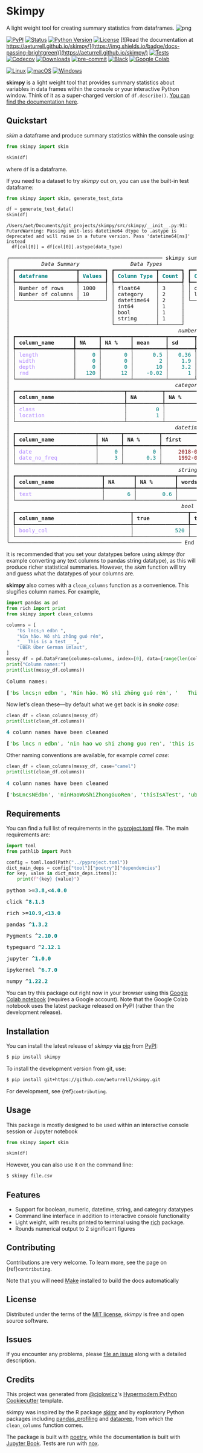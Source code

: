# Skimpy

A light weight tool for creating summary statistics from dataframes.
![png](docs/logo.png)

[![PyPI](https://img.shields.io/pypi/v/skimpy.svg)](https://pypi.org/project/skimpy/)
[![Status](https://img.shields.io/pypi/status/skimpy.svg)](https://pypi.org/project/skimpy/)
[![Python Version](https://img.shields.io/pypi/pyversions/skimpy)](https://pypi.org/project/skimpy)
[![License](https://img.shields.io/pypi/l/skimpy)](https://opensource.org/licenses/MIT)
[![Read the documentation at https://aeturrell.github.io/skimpy/](https://img.shields.io/badge/docs-passing-brightgreen)](https://aeturrell.github.io/skimpy/)
[![Tests](https://github.com/aeturrell/skimpy/workflows/Tests/badge.svg)](https://github.com/aeturrell/skimpy/actions?workflow=Tests)
[![Codecov](https://codecov.io/gh/aeturrell/skimpy/branch/main/graph/badge.svg)](https://codecov.io/gh/aeturrell/skimpy)
[![Downloads](https://static.pepy.tech/badge/skimpy)](https://pepy.tech/project/skimpy)
[![pre-commit](https://img.shields.io/badge/pre--commit-enabled-brightgreen?logo=pre-commit&logoColor=white)](https://github.com/pre-commit/pre-commit)
[![Black](https://img.shields.io/badge/code%20style-black-000000.svg)](https://github.com/psf/black)
[![Google Colab](https://colab.research.google.com/assets/colab-badge.svg)](https://colab.research.google.com/gist/aeturrell/7bf183c559dc1d15ab7e7aaac39ea0ed/skimpy_demo.ipynb)

[![Linux](https://svgshare.com/i/Zhy.svg)](https://svgshare.com/i/Zhy.svg)
[![macOS](https://svgshare.com/i/ZjP.svg)](https://svgshare.com/i/ZjP.svg)
[![Windows](https://svgshare.com/i/ZhY.svg)](https://svgshare.com/i/ZhY.svg)

**skimpy** is a light weight tool that provides
summary statistics about variables in data frames within the console or your interactive Python window.
Think of it as a super-charged version of `df.describe()`.
[You can find the documentation here](https://aeturrell.github.io/skimpy/).

## Quickstart

_skim_ a dataframe and produce summary statistics within the console
using:

```python
from skimpy import skim

skim(df)
```

where `df` is a dataframe.

If you need to a dataset to try _skimpy_ out on, you can use the
built-in test dataframe:

```python
from skimpy import skim, generate_test_data

df = generate_test_data()
skim(df)
```

    /Users/aet/Documents/git_projects/skimpy/src/skimpy/__init__.py:91: FutureWarning: Passing unit-less datetime64 dtype to .astype is deprecated and will raise in a future version. Pass 'datetime64[ns]' instead
      df[col[0]] = df[col[0]].astype(data_type)

<pre style="white-space:pre;overflow-x:auto;line-height:normal;font-family:Menlo,'DejaVu Sans Mono',consolas,'Courier New',monospace">╭──────────────────────────────────────────────── skimpy summary ─────────────────────────────────────────────────╮
│ <span style="font-style: italic">         Data Summary         </span> <span style="font-style: italic">      Data Types       </span> <span style="font-style: italic">       Categories        </span>                                │
│ ┏━━━━━━━━━━━━━━━━━━━┳━━━━━━━━┓ ┏━━━━━━━━━━━━━┳━━━━━━━┓ ┏━━━━━━━━━━━━━━━━━━━━━━━┓                                │
│ ┃<span style="color: #008080; text-decoration-color: #008080; font-weight: bold"> dataframe         </span>┃<span style="color: #008080; text-decoration-color: #008080; font-weight: bold"> Values </span>┃ ┃<span style="color: #008080; text-decoration-color: #008080; font-weight: bold"> Column Type </span>┃<span style="color: #008080; text-decoration-color: #008080; font-weight: bold"> Count </span>┃ ┃<span style="color: #008080; text-decoration-color: #008080; font-weight: bold"> Categorical Variables </span>┃                                │
│ ┡━━━━━━━━━━━━━━━━━━━╇━━━━━━━━┩ ┡━━━━━━━━━━━━━╇━━━━━━━┩ ┡━━━━━━━━━━━━━━━━━━━━━━━┩                                │
│ │ Number of rows    │ 1000   │ │ float64     │ 3     │ │ class                 │                                │
│ │ Number of columns │ 10     │ │ category    │ 2     │ │ location              │                                │
│ └───────────────────┴────────┘ │ datetime64  │ 2     │ └───────────────────────┘                                │
│                                │ int64       │ 1     │                                                          │
│                                │ bool        │ 1     │                                                          │
│                                │ string      │ 1     │                                                          │
│                                └─────────────┴───────┘                                                          │
│ <span style="font-style: italic">                                                    number                                                    </span>  │
│ ┏━━━━━━━━━━━━━━━━━━┳━━━━━━━┳━━━━━━━━━┳━━━━━━━━━━┳━━━━━━━━┳━━━━━━━━━━━━┳━━━━━━━━━━┳━━━━━━━━┳━━━━━━━━┳━━━━━━━━━┓  │
│ ┃<span style="font-weight: bold"> column_name      </span>┃<span style="font-weight: bold"> NA    </span>┃<span style="font-weight: bold"> NA %    </span>┃<span style="font-weight: bold"> mean     </span>┃<span style="font-weight: bold"> sd     </span>┃<span style="font-weight: bold"> p0         </span>┃<span style="font-weight: bold"> p25      </span>┃<span style="font-weight: bold"> p75    </span>┃<span style="font-weight: bold"> p100   </span>┃<span style="font-weight: bold"> hist    </span>┃  │
│ ┡━━━━━━━━━━━━━━━━━━╇━━━━━━━╇━━━━━━━━━╇━━━━━━━━━━╇━━━━━━━━╇━━━━━━━━━━━━╇━━━━━━━━━━╇━━━━━━━━╇━━━━━━━━╇━━━━━━━━━┩  │
│ │ <span style="color: #af87ff; text-decoration-color: #af87ff">length          </span> │ <span style="color: #008080; text-decoration-color: #008080">    0</span> │ <span style="color: #008080; text-decoration-color: #008080">      0</span> │ <span style="color: #008080; text-decoration-color: #008080">     0.5</span> │ <span style="color: #008080; text-decoration-color: #008080">  0.36</span> │ <span style="color: #008080; text-decoration-color: #008080">   1.6e-06</span> │ <span style="color: #008080; text-decoration-color: #008080">    0.13</span> │ <span style="color: #008080; text-decoration-color: #008080">  0.86</span> │ <span style="color: #008080; text-decoration-color: #008080">     1</span> │ <span style="color: #008000; text-decoration-color: #008000">█▃▃▃▄█ </span> │  │
│ │ <span style="color: #af87ff; text-decoration-color: #af87ff">width           </span> │ <span style="color: #008080; text-decoration-color: #008080">    0</span> │ <span style="color: #008080; text-decoration-color: #008080">      0</span> │ <span style="color: #008080; text-decoration-color: #008080">       2</span> │ <span style="color: #008080; text-decoration-color: #008080">   1.9</span> │ <span style="color: #008080; text-decoration-color: #008080">    0.0021</span> │ <span style="color: #008080; text-decoration-color: #008080">     0.6</span> │ <span style="color: #008080; text-decoration-color: #008080">     3</span> │ <span style="color: #008080; text-decoration-color: #008080">    14</span> │ <span style="color: #008000; text-decoration-color: #008000">  █▃▁  </span> │  │
│ │ <span style="color: #af87ff; text-decoration-color: #af87ff">depth           </span> │ <span style="color: #008080; text-decoration-color: #008080">    0</span> │ <span style="color: #008080; text-decoration-color: #008080">      0</span> │ <span style="color: #008080; text-decoration-color: #008080">      10</span> │ <span style="color: #008080; text-decoration-color: #008080">   3.2</span> │ <span style="color: #008080; text-decoration-color: #008080">         2</span> │ <span style="color: #008080; text-decoration-color: #008080">       8</span> │ <span style="color: #008080; text-decoration-color: #008080">    12</span> │ <span style="color: #008080; text-decoration-color: #008080">    20</span> │ <span style="color: #008000; text-decoration-color: #008000">▁▄█▆▃▁ </span> │  │
│ │ <span style="color: #af87ff; text-decoration-color: #af87ff">rnd             </span> │ <span style="color: #008080; text-decoration-color: #008080">  120</span> │ <span style="color: #008080; text-decoration-color: #008080">     12</span> │ <span style="color: #008080; text-decoration-color: #008080">   -0.02</span> │ <span style="color: #008080; text-decoration-color: #008080">     1</span> │ <span style="color: #008080; text-decoration-color: #008080">      -2.8</span> │ <span style="color: #008080; text-decoration-color: #008080">   -0.74</span> │ <span style="color: #008080; text-decoration-color: #008080">  0.66</span> │ <span style="color: #008080; text-decoration-color: #008080">   3.7</span> │ <span style="color: #008000; text-decoration-color: #008000"> ▁▄█▅▁ </span> │  │
│ └──────────────────┴───────┴─────────┴──────────┴────────┴────────────┴──────────┴────────┴────────┴─────────┘  │
│ <span style="font-style: italic">                                                   category                                                   </span>  │
│ ┏━━━━━━━━━━━━━━━━━━━━━━━━━━━━━━━━━━┳━━━━━━━━━━━┳━━━━━━━━━━━━━━━━┳━━━━━━━━━━━━━━━━━━━━━━━┳━━━━━━━━━━━━━━━━━━━━┓  │
│ ┃<span style="font-weight: bold"> column_name                      </span>┃<span style="font-weight: bold"> NA        </span>┃<span style="font-weight: bold"> NA %           </span>┃<span style="font-weight: bold"> ordered               </span>┃<span style="font-weight: bold"> unique             </span>┃  │
│ ┡━━━━━━━━━━━━━━━━━━━━━━━━━━━━━━━━━━╇━━━━━━━━━━━╇━━━━━━━━━━━━━━━━╇━━━━━━━━━━━━━━━━━━━━━━━╇━━━━━━━━━━━━━━━━━━━━┩  │
│ │ <span style="color: #af87ff; text-decoration-color: #af87ff">class                           </span> │ <span style="color: #008080; text-decoration-color: #008080">        0</span> │ <span style="color: #008080; text-decoration-color: #008080">             0</span> │ <span style="color: #00d7ff; text-decoration-color: #00d7ff">False                </span> │ <span style="color: #008080; text-decoration-color: #008080">                 2</span> │  │
│ │ <span style="color: #af87ff; text-decoration-color: #af87ff">location                        </span> │ <span style="color: #008080; text-decoration-color: #008080">        1</span> │ <span style="color: #008080; text-decoration-color: #008080">           0.1</span> │ <span style="color: #00d7ff; text-decoration-color: #00d7ff">False                </span> │ <span style="color: #008080; text-decoration-color: #008080">                 5</span> │  │
│ └──────────────────────────────────┴───────────┴────────────────┴───────────────────────┴────────────────────┘  │
│ <span style="font-style: italic">                                                   datetime                                                   </span>  │
│ ┏━━━━━━━━━━━━━━━━━━━━━━━━━┳━━━━━━━┳━━━━━━━━━━━┳━━━━━━━━━━━━━━━━━━━━━┳━━━━━━━━━━━━━━━━━━━━━┳━━━━━━━━━━━━━━━━━━┓  │
│ ┃<span style="font-weight: bold"> column_name             </span>┃<span style="font-weight: bold"> NA    </span>┃<span style="font-weight: bold"> NA %      </span>┃<span style="font-weight: bold"> first               </span>┃<span style="font-weight: bold"> last                </span>┃<span style="font-weight: bold"> frequency        </span>┃  │
│ ┡━━━━━━━━━━━━━━━━━━━━━━━━━╇━━━━━━━╇━━━━━━━━━━━╇━━━━━━━━━━━━━━━━━━━━━╇━━━━━━━━━━━━━━━━━━━━━╇━━━━━━━━━━━━━━━━━━┩  │
│ │ <span style="color: #af87ff; text-decoration-color: #af87ff">date                   </span> │ <span style="color: #008080; text-decoration-color: #008080">    0</span> │ <span style="color: #008080; text-decoration-color: #008080">        0</span> │ <span style="color: #800000; text-decoration-color: #800000">    2018-01-31     </span> │ <span style="color: #800000; text-decoration-color: #800000">    2101-04-30     </span> │ <span style="color: #af87ff; text-decoration-color: #af87ff">M               </span> │  │
│ │ <span style="color: #af87ff; text-decoration-color: #af87ff">date_no_freq           </span> │ <span style="color: #008080; text-decoration-color: #008080">    3</span> │ <span style="color: #008080; text-decoration-color: #008080">      0.3</span> │ <span style="color: #800000; text-decoration-color: #800000">    1992-01-05     </span> │ <span style="color: #800000; text-decoration-color: #800000">    2023-03-04     </span> │ <span style="color: #af87ff; text-decoration-color: #af87ff">None            </span> │  │
│ └─────────────────────────┴───────┴───────────┴─────────────────────┴─────────────────────┴──────────────────┘  │
│ <span style="font-style: italic">                                                    string                                                    </span>  │
│ ┏━━━━━━━━━━━━━━━━━━━━━━━━━━━┳━━━━━━━━━┳━━━━━━━━━━━━┳━━━━━━━━━━━━━━━━━━━━━━━━━━━━━━┳━━━━━━━━━━━━━━━━━━━━━━━━━━┓  │
│ ┃<span style="font-weight: bold"> column_name               </span>┃<span style="font-weight: bold"> NA      </span>┃<span style="font-weight: bold"> NA %       </span>┃<span style="font-weight: bold"> words per row                </span>┃<span style="font-weight: bold"> total words              </span>┃  │
│ ┡━━━━━━━━━━━━━━━━━━━━━━━━━━━╇━━━━━━━━━╇━━━━━━━━━━━━╇━━━━━━━━━━━━━━━━━━━━━━━━━━━━━━╇━━━━━━━━━━━━━━━━━━━━━━━━━━┩  │
│ │ <span style="color: #af87ff; text-decoration-color: #af87ff">text                     </span> │ <span style="color: #008080; text-decoration-color: #008080">      6</span> │ <span style="color: #008080; text-decoration-color: #008080">       0.6</span> │ <span style="color: #008080; text-decoration-color: #008080">                         5.8</span> │ <span style="color: #008080; text-decoration-color: #008080">                    5800</span> │  │
│ └───────────────────────────┴─────────┴────────────┴──────────────────────────────┴──────────────────────────┘  │
│ <span style="font-style: italic">                                                     bool                                                     </span>  │
│ ┏━━━━━━━━━━━━━━━━━━━━━━━━━━━━━━━━━━━━┳━━━━━━━━━━━━━━━━━┳━━━━━━━━━━━━━━━━━━━━━━━━━━━━━━━┳━━━━━━━━━━━━━━━━━━━━━┓  │
│ ┃<span style="font-weight: bold"> column_name                        </span>┃<span style="font-weight: bold"> true            </span>┃<span style="font-weight: bold"> true rate                     </span>┃<span style="font-weight: bold"> hist                </span>┃  │
│ ┡━━━━━━━━━━━━━━━━━━━━━━━━━━━━━━━━━━━━╇━━━━━━━━━━━━━━━━━╇━━━━━━━━━━━━━━━━━━━━━━━━━━━━━━━╇━━━━━━━━━━━━━━━━━━━━━┩  │
│ │ <span style="color: #af87ff; text-decoration-color: #af87ff">booly_col                         </span> │ <span style="color: #008080; text-decoration-color: #008080">            520</span> │ <span style="color: #008080; text-decoration-color: #008080">                         0.52</span> │ <span style="color: #008000; text-decoration-color: #008000">      █    █       </span> │  │
│ └────────────────────────────────────┴─────────────────┴───────────────────────────────┴─────────────────────┘  │
╰────────────────────────────────────────────────────── End ──────────────────────────────────────────────────────╯
</pre>

It is recommended that you set your datatypes before using _skimpy_ (for example converting any text columns to pandas string datatype), as this will produce richer statistical summaries. However, the _skim_ function will try and guess what the datatypes of your columns are.

**skimpy** also comes with a `clean_columns` function as a convenience. This slugifies column names. For example,

```python
import pandas as pd
from rich import print
from skimpy import clean_columns

columns = [
    "bs lncs;n edbn ",
    "Nín hǎo. Wǒ shì zhōng guó rén",
    "___This is a test___",
    "ÜBER Über German Umlaut",
]
messy_df = pd.DataFrame(columns=columns, index=[0], data=[range(len(columns))])
print("Column names:")
print(list(messy_df.columns))
```

<pre style="white-space:pre;overflow-x:auto;line-height:normal;font-family:Menlo,'DejaVu Sans Mono',consolas,'Courier New',monospace">Column names:
</pre>

<pre style="white-space:pre;overflow-x:auto;line-height:normal;font-family:Menlo,'DejaVu Sans Mono',consolas,'Courier New',monospace"><span style="font-weight: bold">[</span><span style="color: #008000; text-decoration-color: #008000">'bs lncs;n edbn '</span>, <span style="color: #008000; text-decoration-color: #008000">'Nín hǎo. Wǒ shì zhōng guó rén'</span>, <span style="color: #008000; text-decoration-color: #008000">'___This is a test___'</span>, <span style="color: #008000; text-decoration-color: #008000">'ÜBER Über German Umlaut'</span><span style="font-weight: bold">]</span>
</pre>

Now let's clean these—by default what we get back is in _snake case_:

```python
clean_df = clean_columns(messy_df)
print(list(clean_df.columns))
```

<pre style="white-space:pre;overflow-x:auto;line-height:normal;font-family:Menlo,'DejaVu Sans Mono',consolas,'Courier New',monospace"><span style="color: #008080; text-decoration-color: #008080; font-weight: bold">4</span> column names have been cleaned
</pre>

<pre style="white-space:pre;overflow-x:auto;line-height:normal;font-family:Menlo,'DejaVu Sans Mono',consolas,'Courier New',monospace"><span style="font-weight: bold">[</span><span style="color: #008000; text-decoration-color: #008000">'bs_lncs_n_edbn'</span>, <span style="color: #008000; text-decoration-color: #008000">'nin_hao_wo_shi_zhong_guo_ren'</span>, <span style="color: #008000; text-decoration-color: #008000">'this_is_a_test'</span>, <span style="color: #008000; text-decoration-color: #008000">'uber_uber_german_umlaut'</span><span style="font-weight: bold">]</span>
</pre>

Other naming conventions are available, for example _camel case_:

```python
clean_df = clean_columns(messy_df, case="camel")
print(list(clean_df.columns))
```

<pre style="white-space:pre;overflow-x:auto;line-height:normal;font-family:Menlo,'DejaVu Sans Mono',consolas,'Courier New',monospace"><span style="color: #008080; text-decoration-color: #008080; font-weight: bold">4</span> column names have been cleaned
</pre>

<pre style="white-space:pre;overflow-x:auto;line-height:normal;font-family:Menlo,'DejaVu Sans Mono',consolas,'Courier New',monospace"><span style="font-weight: bold">[</span><span style="color: #008000; text-decoration-color: #008000">'bsLncsNEdbn'</span>, <span style="color: #008000; text-decoration-color: #008000">'ninHaoWoShiZhongGuoRen'</span>, <span style="color: #008000; text-decoration-color: #008000">'thisIsATest'</span>, <span style="color: #008000; text-decoration-color: #008000">'uberUberGermanUmlaut'</span><span style="font-weight: bold">]</span>
</pre>

## Requirements

You can find a full list of requirements in the [pyproject.toml](https://github.com/aeturrell/skimpy/blob/main/pyproject.toml) file. The
main requirements are:

```python
import toml
from pathlib import Path

config = toml.load(Path("../pyproject.toml"))
dict_main_deps = config["tool"]["poetry"]["dependencies"]
for key, value in dict_main_deps.items():
    print(f"{key} {value}")
```

<pre style="white-space:pre;overflow-x:auto;line-height:normal;font-family:Menlo,'DejaVu Sans Mono',consolas,'Courier New',monospace">python &gt;=<span style="color: #008080; text-decoration-color: #008080; font-weight: bold">3.8</span>,&lt;<span style="color: #008080; text-decoration-color: #008080; font-weight: bold">4.0</span>.<span style="color: #008080; text-decoration-color: #008080; font-weight: bold">0</span>
</pre>

<pre style="white-space:pre;overflow-x:auto;line-height:normal;font-family:Menlo,'DejaVu Sans Mono',consolas,'Courier New',monospace">click ^<span style="color: #008080; text-decoration-color: #008080; font-weight: bold">8.1</span>.<span style="color: #008080; text-decoration-color: #008080; font-weight: bold">3</span>
</pre>

<pre style="white-space:pre;overflow-x:auto;line-height:normal;font-family:Menlo,'DejaVu Sans Mono',consolas,'Courier New',monospace">rich &gt;=<span style="color: #008080; text-decoration-color: #008080; font-weight: bold">10.9</span>,&lt;<span style="color: #008080; text-decoration-color: #008080; font-weight: bold">13.0</span>
</pre>

<pre style="white-space:pre;overflow-x:auto;line-height:normal;font-family:Menlo,'DejaVu Sans Mono',consolas,'Courier New',monospace">pandas ^<span style="color: #008080; text-decoration-color: #008080; font-weight: bold">1.3</span>.<span style="color: #008080; text-decoration-color: #008080; font-weight: bold">2</span>
</pre>

<pre style="white-space:pre;overflow-x:auto;line-height:normal;font-family:Menlo,'DejaVu Sans Mono',consolas,'Courier New',monospace">Pygments ^<span style="color: #008080; text-decoration-color: #008080; font-weight: bold">2.10</span>.<span style="color: #008080; text-decoration-color: #008080; font-weight: bold">0</span>
</pre>

<pre style="white-space:pre;overflow-x:auto;line-height:normal;font-family:Menlo,'DejaVu Sans Mono',consolas,'Courier New',monospace">typeguard ^<span style="color: #008080; text-decoration-color: #008080; font-weight: bold">2.12</span>.<span style="color: #008080; text-decoration-color: #008080; font-weight: bold">1</span>
</pre>

<pre style="white-space:pre;overflow-x:auto;line-height:normal;font-family:Menlo,'DejaVu Sans Mono',consolas,'Courier New',monospace">jupyter ^<span style="color: #008080; text-decoration-color: #008080; font-weight: bold">1.0</span>.<span style="color: #008080; text-decoration-color: #008080; font-weight: bold">0</span>
</pre>

<pre style="white-space:pre;overflow-x:auto;line-height:normal;font-family:Menlo,'DejaVu Sans Mono',consolas,'Courier New',monospace">ipykernel ^<span style="color: #008080; text-decoration-color: #008080; font-weight: bold">6.7</span>.<span style="color: #008080; text-decoration-color: #008080; font-weight: bold">0</span>
</pre>

<pre style="white-space:pre;overflow-x:auto;line-height:normal;font-family:Menlo,'DejaVu Sans Mono',consolas,'Courier New',monospace">numpy ^<span style="color: #008080; text-decoration-color: #008080; font-weight: bold">1.22</span>.<span style="color: #008080; text-decoration-color: #008080; font-weight: bold">2</span>
</pre>

You can try this package out right now in your browser using this
[Google Colab notebook](https://colab.research.google.com/gist/aeturrell/7bf183c559dc1d15ab7e7aaac39ea0ed/skimpy_demo.ipynb)
(requires a Google account). Note that the Google Colab notebook uses the latest package released on PyPI (rather than the development release).

## Installation

You can install the latest release of _skimpy_ via
[pip](https://pip.pypa.io/) from [PyPI](https://pypi.org/):

```bash
$ pip install skimpy
```

To install the development version from git, use:

```bash
$ pip install git+https://github.com/aeturrell/skimpy.git
```

For development, see {ref}`contributing`.

## Usage

This package is mostly designed to be used within an interactive console
session or Jupyter notebook

```python
from skimpy import skim

skim(df)
```

However, you can also use it on the command line:

```bash
$ skimpy file.csv
```

## Features

- Support for boolean, numeric, datetime, string, and category
  datatypes
- Command line interface in addition to interactive console
  functionality
- Light weight, with results printed to terminal using the
  [rich](https://github.com/willmcgugan/rich) package.
- Rounds numerical output to 2 significant figures

## Contributing

Contributions are very welcome. To learn more, see the page on {ref}`contributing`.

Note that you will need [Make](https://www.gnu.org/software/make/) installed to build the docs automatically

## License

Distributed under the terms of the [MIT license](https://opensource.org/licenses/MIT), _skimpy_ is free and open source software.

## Issues

If you encounter any problems, please [file an issue](https://github.com/aeturrell/skimpy/issues) along with a detailed description.

## Credits

This project was generated from [\@cjolowicz](https://github.com/cjolowicz)\'s [Hypermodern Python Cookiecutter](https://github.com/cjolowicz/cookiecutter-hypermodern-python) template.

skimpy was inspired by the R package [skimr](https://docs.ropensci.org/skimr/articles/skimr.html) and by exploratory Python packages including [pandas_profiling](https://pandas-profiling.github.io/pandas-profiling) and [dataprep](https://dataprep.ai/), from which the `clean_columns` function comes.

The package is built with [poetry](https://python-poetry.org/), while the documentation is built with [Jupyter Book](https://jupyterbook.org). Tests are run with [nox](https://nox.thea.codes/en/stable/).
